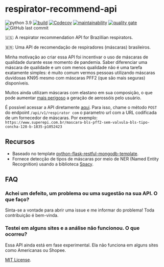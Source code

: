 # respirator-recommend-api
![python 3.9](https://img.shields.io/badge/python-3.9-blue)
[![build](https://img.shields.io/github/workflow/status/fsjunior/respirator-recommend-api/build)](https://github.com/fsjunior/respirator-recommend-api/actions?query=workflow%3Abuild)
[![Codecov](https://img.shields.io/codecov/c/gh/fsjunior/respirator-recommend-api)](https://codecov.io/gh/fsjunior/python-flask-restful-mongodb-template)
[![maintainability](https://img.shields.io/codeclimate/maintainability/fsjunior/respirator-recommend-api)](https://codeclimate.com/github/fsjunior/respirator-recommend-api)
[![quality gate](https://img.shields.io/sonar/quality_gate/fsjunior_respirator-recommend-api?server=https%3A%2F%2Fsonarcloud.io)](https://sonarcloud.io/dashboard?id=fsjunior_respirator-recommend-api)
![GitHub last commit](https://img.shields.io/github/last-commit/fsjunior/respirator-recommend-api)

🇺🇸: A respirator recommendation API for Brazillian respirators.

🇧🇷: Uma API de recomendação de respiradores (máscaras) brasileiros.  

Minha motivação ao criar essa API foi incentivar o uso de máscaras de qualidade durante esse
momento de pandemia. Saber diferenciar uma máscara de qualidade e um com menos qualidade não
é uma tarefa exatamente simples: é muito comum vermos pessoas utilizando máscaras duvidosas 
KN95 mesmo com máscaras PFF2 (que são mais seguras) disponíveis. 

Muitos ainda utilizam máscaras com elastano em sua composição, o que pode aumentar [mais perigoso](https://www.businessinsider.com/what-is-best-face-mask-coronavirus-protection-2020-7) 
a geração de aerossóis pelo usuário.

É possível acessar a API diretamente [aqui](https://respirator-recommend-api.chico.codes/doc/swagger). Para isso, 
chame o método `POST` do endpoint `/api/v1/respirator com` o parametro url com a URL codificada de 
um fornecedor de máscaras. Por exemplo: 
`https://www.superepi.com.br/mascara-bls-pff2-sem-valvula-bls-tipo-concha-128-b-1835-p1052423`

## Recursos

- Baseado no template [python-flask-restful-mongodb-template](https://github.com/fsjunior/python-flask-restful-mongodb-template).
- Fornece detecção de tipos de máscaras por meio de NER (Named Entity Recognition) usando a biblioteca [Spacy](https://spacy.io/).

## FAQ

### Achei um defeito, um problema ou uma sugestão na sua API. O que faço?

Sinta-se a vontade para abrir uma issue e me informar do problema! Toda contribuição é bem-vinda.

### Testei em alguns sites e a análise não funcionou. O que ocorreu?

Essa API ainda está em fase experimental. Ela não funciona em alguns sites como Americanas ou Shopee.

[MIT License](https://github.com/fsjunior/respirator-recommend-api/blob/main/LICENSE).
